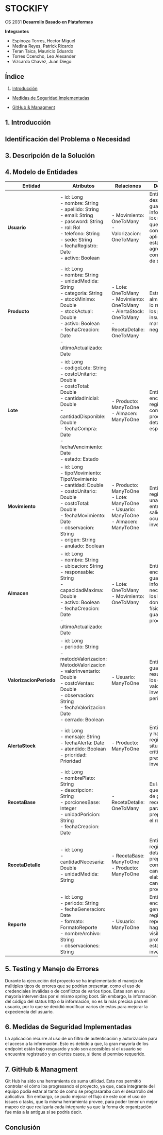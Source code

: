# STOCKIFY
CS 2031 **Desarrollo Basado en Plataformas**

**Integrantes**

- Espinoza Torres, Hector Miguel
- Medina Reyes, Patrick Ricardo
- Teran Taica, Mauricio Eduardo
- Torres Ccencho, Leo Alexander
- Vizcardo Chavez, Juan Diego

## Índice

1. [Introducción](#1-introducción)

- [Medidas de Seguridad Implementadas](#6-medidas-de-seguridad-implementadas)

- [GitHub & Managment](#7-gitHub-managment)

## 1. Introducción


## Identificación del Problema o Necesidad


## 3. Descripción de la Solución


## 4. Modelo de Entidades

|Entidad|Atributos|Relaciones|Descripción|
|-------|---------|----------|-----------|
|**Usuario**|- id: Long<br> - nombre: String<br> - apellido: String<br> - email: String<br> - password: String<br> - rol: Rol<br> - telefono: String<br> - sede: String<br> - fechaRegistro: Date<br> - activo: Boolean| - Movimiento: OneToMany <br> - Valorizacion: OneToMany|Entidad destinada a guardar la información de los usuarios que interactúen con la aplicación, a esta se le agrega configuraciones de seguridad.|
|**Producto**|- id: Long<br> - nombre: String<br> - unidadMedida: String<br> - categoria: String<br> - stockMinimo: Double<br> - stockActual: Double<br> - activo: Boolean<br> - fechaCreacion: Date<br> - ultimoActualizado: Date| - Lote: OneToMany<br> - Movimiento: OneToMany<br> - AlertaStock: OneToMany<br> - RecetaDetalle: OneToMany|Esta entidad almacena todo lo relacionado a los productos e insumos que maneja el negocio.|
|**Lote**|- id: Long<br> - codigoLote: String<br> - costoUnitario: Double<br> - costoTotal: Double<br> - cantidadInicial: Double<br> - cantidadDisponible: Double<br> - fechaCompra: Date<br> - fechaVencimiento: Date<br> - estado: Estado| - Producto: ManyToOne<br> - Almacen: ManyToOne|Entidad encargada de registrar la compra de productos, con detalles específicos.|
|**Movimiento**|- id: Long<br> - tipoMovimiento: TipoMovimiento<br> - cantidad: Double<br> - costoUnitario: Double<br> - costoTotal: Double<br> - fechaMovimiento: Date<br> - observacion: String<br> - origen: String<br> - anulado: Boolean|- Producto: ManyToOne<br> - Lote: ManyToOne<br> - Usuario: ManyToOne<br> - Almacen: ManyToOne|Entidad que registra cada una de las entradas y salidas que ocurren al inventario.|
|**Almacen**|- id: Long<br> - nombre: String<br> - ubicacion: String<br> - responsable: String<br> - capacidadMaxima: Double<br> - activo: Boolean<br> - fechaCreacion: Date<br> - ultimoActualizado: Date|- Lote: OneToMany<br> - Movimiento: OneToMany|Entidad encargada guardar la infomación necesaria de los lugares donde físicamente se guardan los productos.|
|**ValorizacionPeriodo**|- id: Long<br> - periodo: String<br> - metodoValorizacion: MetodoValorizacion<br> - valorInventario: Double<br> - costoVentas: Double<br> - observacion: String<br> - fechaValorizacion: Date<br> - cerrado: Boolean|- Usuario: ManyToOne<br>|Entidad que guarda los resultados de los cálculos del valor del inventario en un periodo.|
|**AlertaStock**|- id: Long<br> - mensaje: String<br> - fechaAlerta: Date<br> - atendido: Boolean<br> - prioridad: Prioridad|- Producto: ManyToOne|Entidad detecta y hace un registro de las situaciones críticas que se presentan en el inventario.|
|**RecetaBase**|- id: Long<br> - nombrePlato: String<br> - descripcion: String<br> - porcionesBase: Integer<br> - unidadPoricion: String<br> - fechaCreacion: Date|- RecetaDetalle: OneToMany|Es la entidad que se encarga de guardar las receta base para su preparación en el restaurante|
|**RecetaDetalle**|- id: Long<br> - cantidadNecesaria: Double<br> - unidadMedida: String|- RecetaBase: ManyToOne<br> - Producto: ManyToOne|Entidad que registra los detalles de una preparación, como la cantidad a elaborar con la cantidad de los productos|
|**Reporte**|- id: Long<br> - periodo: String<br> - fechaGeneracion: Date<br> - formato: FormatoReporte<br> - nombreArchivo: String<br> - observaciones: String<br>|- Usuario: ManyToOne|Entidad encargada de generar y registrara reportes que hagan más visibles y profesionales el estado del inventario.|

## 5. Testing y Manejo de Errores

Durante la ejecucción del proyecto se ha implementado el manejo de múltiples tipos de errores que se podrían presentar, como el uso de credenciales inválidas o de conflictos de varios tipos. Estas son en su mayoría
intervenidas por el mismo spring boot. Sin embargo, la información del código del status http o la información, no es la más precisa para el usuario, por lo que se decidió modificar varios de estos para mejorar la
expeciencia del usuario.

## 6. Medidas de Seguridad Implementadas

La aplicación recurre al uso de un filtro de autenticación y autorización para el acceso a la información. Esto es debido a que, la gran mayoría de los endpoint están bajo resguardo y solo son accesibles si el usuario
se encuentra registrado y en ciertos casos, si tiene el permiso requerido.

## 7. GitHub & Managment

Git Hub ha sido una herramienta de suma utilidad. Esta nos permitió controlar el cómo iba progresando el proyecto, ya que, cada integrante del equipo podía estar al tanto de como se prograsaraba con el desarrollo del
aplicativo. Sin embargo, se pudo mejorar el flujo de este con el uso de issues o tasks, que la misma herramienta provee, para poder tener un mejor mapeo de que realizaría cada integrante ya que la forma de organización
fue más a la antigua si se podría decir.

## Conclusión







##
